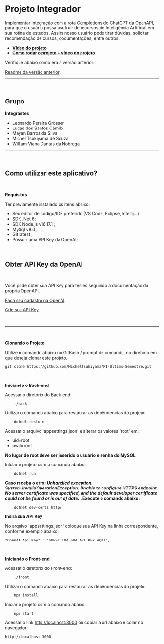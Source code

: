 # Projeto Integrador

Implementar integração com a rota Completions do ChatGPT da OpenAPI, para que o usuário possa usufruir de recursos de Inteligência Artificial em sua rotina de estudos. Assim nosso usuário pode tirar dúvidas, solicitar recomendação de cursos, documentações, entre outros.

- [**Vídeo do projeto**]()
- [**Como rodar o projeto + vídeo do projeto**]()

Verifique abaixo como era a versão anterior:

[Readme da versão anterior](https://github.com/MichelTsukiyama/PI-Ultimo-Semestre/blob/develop/readme-v1.md).

----
<br>

## Grupo

**Integrantes**

- Leonardo Pereira Grosser
- Lucas dos Santos Camilo
- Mayan Barros da Silva
- Michel Tsukiyama de Souza
- William Viana Dantas da Nobrega

----
<br>

## Como utilizar este aplicativo?

<br>

**Requisitos**

Ter previamente instalado os itens abaixo:

- Seu editor de código/IDE preferido (VS Code, Eclipse, Intellij...)
- SDK .Net 6;
- SDK Node.js v16.17.1 ;
- MySql v8.0 ;
- Git latest ;
- Possuir uma API Key da OpenAI;

<br>


## Obter API Key da OpenAI

<br>

Você pode obter sua API Key para testes seguindo a documentação da propria OpenAPI.

[Faça seu cadastro na OpenAI](https://auth0.openai.com/u/signup/identifier?state=hKFo2SBzRHZiVGpnb0prQzhyS19BT0hGaFQzYjNnT1BCVldlT6Fur3VuaXZlcnNhbC1sb2dpbqN0aWTZIE5Ea1VCaW5GMGhrZHRQT2x0b3M4VURZNm90VW16U2Vmo2NpZNkgRFJpdnNubTJNdTQyVDNLT3BxZHR3QjNOWXZpSFl6d0Q).

[Crie sua API Key](https://platform.openai.com/docs/quickstart/add-your-api-key).

<br>

-----

<br>

**Clonando o Projeto**

Utilize o comando abaixo no GitBash / prompt de comando, no diretório em que deseja clonar este projeto.

    git clone https://github.com/MichelTsukiyama/PI-Ultimo-Semestre.git

<br>

**Iniciando o Back-end**

Acessar o diretório do Back-end:

        ./back

Utilizar o comando abaixo para restaurar as depêndencias do projeto:

        dotnet restore

Acessar o arquivo 'appsettings.json' e alterar os valores 'root' em: 
- uid=root 
- pwd=root

**No lugar de root deve ser inserido o usuário e senha do MySQL**

Iniciar o projeto com o comando abaixo:

        dotnet run


**Caso receba o erro: *Unhandled exception. System.InvalidOperationException: Unable to configure HTTPS endpoint. No server certificate was specified, and the default developer certificate could not be found or is out of date.* . Execute o comando abaixo:**

        dotnet dev-certs https


**Insira sua API Key**

No arquivo 'appsettings.json' coloque sua API Key na linha correspondente, conforme exemplo abaixo:

    "OpenAI_Api_Key" : "SUBSTITUA SUA API KEY AQUI",


<br>

**Iniciando o Front-end**

Acessar o diretório do Front-end:

        ./front

Utilizar o comando abaixo para restaurar as depêndencias do projeto:

        npm install

Iniciar o projeto com o comando abaixo:

        npm start

Acessar o link [http://localhost:3000](http://localhost:3000) ou copiar a url abaixo e colar no navegador:

    http://localhost:3000

